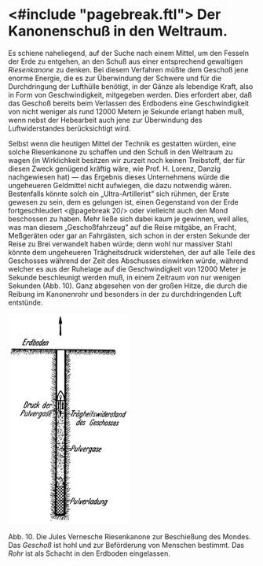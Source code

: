 <#include "pagebreak.ftl">
Der Kanonenschuß in den Weltraum.
=================================

Es schiene naheliegend, auf der Suche nach einem Mittel, um
den Fesseln der Erde zu entgehen, an den Schuß aus einer entsprechend
gewaltigen *Riesenkanone* zu denken. Bei diesem
Verfahren müßte dem Geschoß jene enorme Energie, die es zur
Überwindung der Schwere und für die Durchdringung der Lufthülle
benötigt, in der Gänze als lebendige Kraft, also in Form
von Geschwindigkeit, mitgegeben werden. Dies erfordert aber,
daß das Geschoß bereits beim Verlassen des Erdbodens eine Geschwindigkeit
von nicht weniger als rund 12000 Metern je Sekunde
erlangt haben muß, wenn nebst der Hebearbeit auch jene
zur Überwindung des Luftwiderstandes berücksichtigt wird.

Selbst wenn die heutigen Mittel der Technik es gestatten würden,
eine solche Riesenkanone zu schaffen und den Schuß in
den Weltraum zu wagen (in Wirklichkeit besitzen wir zurzeit
noch keinen Treibstoff, der für diesen Zweck genügend kräftig
wäre, wie Prof. H. Lorenz, Danzig nachgewiesen hat) — das
Ergebnis dieses Unternehmens würde die ungeheueren Geldmittel
nicht aufwiegen, die dazu notwendig wären. Bestenfalls könnte
solch ein „Ultra-Artillerist” sich rühmen, der Erste gewesen zu
sein, dem es gelungen ist, einen Gegenstand von der Erde fortgeschleudert
\<@pagebreak 20/> oder vielleicht auch den Mond beschossen zu haben.
Mehr ließe sich dabei kaum je gewinnen, weil alles, was man
diesem „Geschoßfahrzeug” auf die Reise mitgäbe, an Fracht,
Meßgeräten oder gar an Fahrgästen, sich schon in der ersten Sekunde
der Reise zu Brei verwandelt haben würde; denn wohl
nur massiver Stahl könnte dem ungeheueren Trägheitsdruck widerstehen,
der auf alle Teile des Geschosses während der Zeit des Abschusses einwirken
würde, während welcher es aus der Ruhelage auf die Geschwindigkeit
von 12000 Meter je Sekunde beschleunigt werden muß, in einem Zeitraum
von nur wenigen Sekunden (Abb. 10). Ganz abgesehen von der großen Hitze,
die durch die Reibung im Kanonenrohr und besonders in der zu durchdringenden
Luft entstünde.

<div class="image left"><img alt="Die Jules Vernesche Riesenkanone" src="abb10.png"/>
<p>Abb. 10. Die Jules Vernesche Riesenkanone zur Beschießung des Mondes.
Das <em>Geschoß</em> ist hohl und zur Beförderung von Menschen bestimmt.
Das <em>Rohr</em> ist als Schacht in den Erdboden eingelassen.</p></div>

